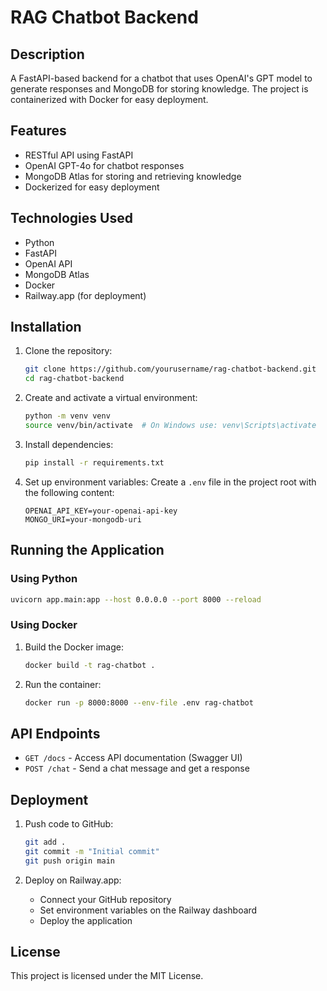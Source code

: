 # RAG Chatbot Backend

## Description
A FastAPI-based backend for a chatbot that uses OpenAI's GPT model to generate responses and MongoDB for storing knowledge. The project is containerized with Docker for easy deployment.

## Features
- RESTful API using FastAPI
- OpenAI GPT-4o for chatbot responses
- MongoDB Atlas for storing and retrieving knowledge
- Dockerized for easy deployment

## Technologies Used
- Python
- FastAPI
- OpenAI API
- MongoDB Atlas
- Docker
- Railway.app (for deployment)

## Installation

1. Clone the repository:
   ```bash
   git clone https://github.com/yourusername/rag-chatbot-backend.git
   cd rag-chatbot-backend
   ```

2. Create and activate a virtual environment:
   ```bash
   python -m venv venv
   source venv/bin/activate  # On Windows use: venv\Scripts\activate
   ```

3. Install dependencies:
   ```bash
   pip install -r requirements.txt
   ```

4. Set up environment variables:
   Create a `.env` file in the project root with the following content:
   ```env
   OPENAI_API_KEY=your-openai-api-key
   MONGO_URI=your-mongodb-uri
   ```

## Running the Application

### Using Python
```bash
uvicorn app.main:app --host 0.0.0.0 --port 8000 --reload
```

### Using Docker
1. Build the Docker image:
   ```bash
   docker build -t rag-chatbot .
   ```
2. Run the container:
   ```bash
   docker run -p 8000:8000 --env-file .env rag-chatbot
   ```

## API Endpoints

- `GET /docs` - Access API documentation (Swagger UI)
- `POST /chat` - Send a chat message and get a response

## Deployment

1. Push code to GitHub:
   ```bash
   git add .
   git commit -m "Initial commit"
   git push origin main
   ```

2. Deploy on Railway.app:
   - Connect your GitHub repository
   - Set environment variables on the Railway dashboard
   - Deploy the application

## License
This project is licensed under the MIT License.

